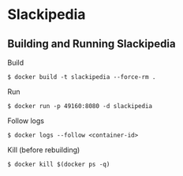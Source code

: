 # Slackipedia

## Building and Running Slackipedia

Build

`$ docker build -t slackipedia --force-rm .`

Run

`$ docker run -p 49160:8080 -d slackipedia`

Follow logs

`$ docker logs --follow <container-id>`

Kill (before rebuilding)

`$ docker kill $(docker ps -q)`
